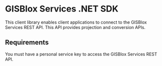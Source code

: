 # GISBlox Services .NET SDK
This client library enables client applications to connect to the GISBlox Services REST API. This API provides projection and conversion APIs.

## Requirements
You must have a personal service key to access the GISBlox Services REST API.
